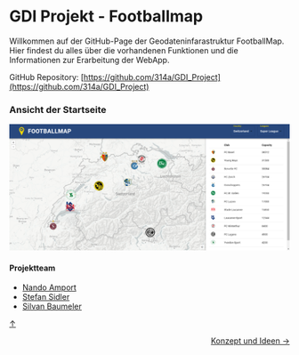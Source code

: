 <a id="top"></a>

# GDI Projekt - Footballmap

Willkommen auf der GitHub-Page der Geodateninfarastruktur FootballMap. Hier findest du alles über die vorhandenen Funktionen und die Informationen zur Erarbeitung der WebApp.

GitHub Repository: [https://github.com/314a/GDI_Project](https://github.com/314a/GDI_Project)

### Ansicht der Startseite
![GDI Projekt Screenshot](Bilder/Startpage1.png)

#### Projektteam
- [Nando Amport](https://github.com/naamp)
- [Stefan Sidler](https://github.com/StefanSidler95)
- [Silvan Baumeler](https://github.com/SilvanBaumeler)


[↑](#top)


<div style="display: flex; justify-content: space-between;">
  <div>
  </div>
  <div>
    <a href="einleitung.md#top">Konzept und Ideen →</a>
  </div>
</div>